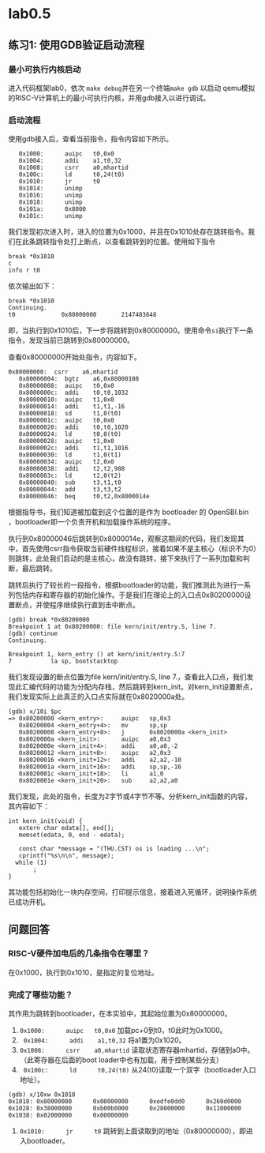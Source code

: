 # lab0.5

## 练习1: 使用GDB验证启动流程

### 最小可执行内核启动

进入代码框架lab0，依次
`make debug`并在另一个终端`make gdb`
以启动
qemu模拟的RISC-V计算机上的最小可执行内核，并用gdb接入以进行调试。

### 启动流程

使用gdb接入后，查看当前指令，指令内容如下所示。
```
   0x1000:      auipc   t0,0x0
   0x1004:      addi    a1,t0,32
   0x1008:      csrr    a0,mhartid
   0x100c:      ld      t0,24(t0)
   0x1010:      jr      t0
   0x1014:      unimp
   0x1016:      unimp
   0x1018:      unimp
   0x101a:      0x8000
   0x101c:      unimp
```
我们发现初次进入时，进入的位置为0x1000，并且在0x1010处存在跳转指令。我们在此条跳转指令处打上断点，以查看跳转到的位置。使用如下指令

```
break *0x1010
c
info r t0
```
依次输出如下：
```
break *0x1010
Continuing.
t0             0x80000000       2147483648
```
即，当执行到0x1010后，下一步将跳转到0x80000000。使用命令`si`执行下一条指令，发现当前已跳转到0x80000000。

查看0x80000000开始处指令，内容如下。
```
0x80000000:  csrr    a6,mhartid
   0x80000004:  bgtz    a6,0x80000108
   0x80000008:  auipc   t0,0x0
   0x8000000c:  addi    t0,t0,1032
   0x80000010:  auipc   t1,0x0
   0x80000014:  addi    t1,t1,-16
   0x80000018:  sd      t1,0(t0)
   0x8000001c:  auipc   t0,0x0
   0x80000020:  addi    t0,t0,1020
   0x80000024:  ld      t0,0(t0)
   0x80000028:  auipc   t1,0x0
   0x8000002c:  addi    t1,t1,1016
   0x80000030:  ld      t1,0(t1)
   0x80000034:  auipc   t2,0x0
   0x80000038:  addi    t2,t2,988
   0x8000003c:  ld      t2,0(t2)
   0x80000040:  sub     t3,t1,t0
   0x80000044:  add     t3,t3,t2
   0x80000046:  beq     t0,t2,0x8000014e
```
根据指导书，我们知道被加载到这个位置的是作为 bootloader 的 OpenSBI.bin ，bootloader即一个负责开机和加载操作系统的程序。

执行到0x80000046后跳转到0x8000014e，观察这期间的代码，我们发现其中，首先使用csrr指令获取当前硬件线程标识，接着如果不是主核心（标识不为0）则跳转，此处我们启动的是主核心，故没有跳转，接下来执行了一系列加载和判断，最后跳转。

跳转后执行了较长的一段指令，根据bootloader的功能，我们推测此为进行一系列包括内存和寄存器的初始化操作。于是我们在理论上的入口点0x80200000设置断点，并使程序继续执行直到击中断点。
```
(gdb) break *0x80200000
Breakpoint 1 at 0x80200000: file kern/init/entry.S, line 7.
(gdb) continue
Continuing.

Breakpoint 1, kern_entry () at kern/init/entry.S:7
7           la sp, bootstacktop
```
我们发现设置的断点位置为file kern/init/entry.S, line 7.，查看此入口点，我们发现此汇编代码的功能为分配内存栈，然后跳转到kern_init。对kern_init设置断点，我们发现实际上此真正的入口点实际就在0x8020000a处。
```
(gdb) x/10i $pc
=> 0x80200000 <kern_entry>:     auipc   sp,0x3
   0x80200004 <kern_entry+4>:   mv      sp,sp
   0x80200008 <kern_entry+8>:   j       0x8020000a <kern_init>
   0x8020000a <kern_init>:      auipc   a0,0x3
   0x8020000e <kern_init+4>:    addi    a0,a0,-2
   0x80200012 <kern_init+8>:    auipc   a2,0x3
   0x80200016 <kern_init+12>:   addi    a2,a2,-10
   0x8020001a <kern_init+16>:   addi    sp,sp,-16
   0x8020001c <kern_init+18>:   li      a1,0
   0x8020001e <kern_init+20>:   sub     a2,a2,a0
 ```
 我们发现，此处的指令，长度为2字节或4字节不等。分析kern_init函数的内容，其内容如下：
 ```
 int kern_init(void) {
    extern char edata[], end[];
    memset(edata, 0, end - edata);

    const char *message = "(THU.CST) os is loading ...\n";
    cprintf("%s\n\n", message);
   while (1)
        ;
}
 ```
 其功能包括初始化一块内存空间，打印提示信息，接着进入死循环，说明操作系统已成功开机。
 
 ## 问题回答
 ### RISC-V硬件加电后的几条指令在哪里？
 在0x1000，执行到0x1010，是指定的复位地址。
 
 ### 完成了哪些功能？
 其作用为跳转到bootloader，在本实验中，其起始位置为0x80000000。
 1. `0x1000:      auipc   t0,0x0`  加载pc+0到t0，t0此时为0x1000。
 1. ` 0x1004:      addi    a1,t0,32` 将a1置为0x1020。
 1. `0x1008:      csrr    a0,mhartid` 读取状态寄存器mhartid，存储到a0中。（此寄存器在后面的boot loader中也有加载，用于控制某些分支）
 1. ` 0x100c:      ld      t0,24(t0)` 从24(t0)读取一个双字（bootloader入口地址）。
 ```
 (gdb) x/10xw 0x1018
0x1018: 0x80000000      0x00000000      0xedfe0dd0      0x260d0000
0x1028: 0x38000000      0xb00b0000      0x28000000      0x11000000
0x1038: 0x02000000      0x00000000
```
 1. `0x1010:      jr      t0` 跳转到上面读取到的地址（0x80000000），即进入bootloader。
 
 
 
